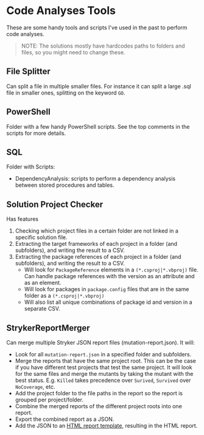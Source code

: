 # Code Analyses Tools

These are some handy tools and scripts I've used in the past to perform code analyses.

>NOTE: The solutions mostly have hardcodes paths to folders and files, so you might need to change these.

## File Splitter

Can split a file in multiple smaller files. For instance it can split a large .sql file in smaller ones, splitting on the keyword `GO`.

## PowerShell

Folder with a few handy PowerShell scripts. See the top comments in the scripts for more details.

## SQL

Folder with Scripts:
- DependencyAnalysis: scripts to perform a dependency analysis between stored procedures and tables.

## Solution Project Checker

Has features
1. Checking which project files in a certain folder are not linked in a specific solution file.
1. Extracting the target frameworks of each project in a folder (and subfolders), and writing the result to a CSV.
1. Extracting the package references of each project in a folder (and subfolders), and writing the result to a CSV. 
   - Will look for `PackageReference` elements in a `(*.csproj|*.vbproj)` file. Can handle package references with the version as an attribute and as an element.
   - Will look for packages in `package.config` files that are in the same folder as a `(*.csproj|*.vbproj)`
   - Will also list all unique combinations of package id and version in a separate CSV.

## StrykerReportMerger

Can merge multiple Stryker JSON report files (mutation-report.json). 
It will:
- Look for all `mutation-report.json` in a specified folder and subfolders.
- Merge the reports that have the same project root.
  This can be the case if you have different test projects that test the same project. 
  It will look for the same files and merge the mutants by taking the mutant with the best status. 
  E.g. `Killed` takes precedence over `Surived`, `Survived` over `NoCoverage`, etc.
- Add the project folder to the file paths in the report so the report is grouped per project/folder.
- Combine the merged reports of the different project roots into one report.
- Export the combined report as a JSON.
- Add the JSON to an [HTML report template](./PowerShell/stryker/stryker-mutation-report-template.html), resulting in the HTML report.